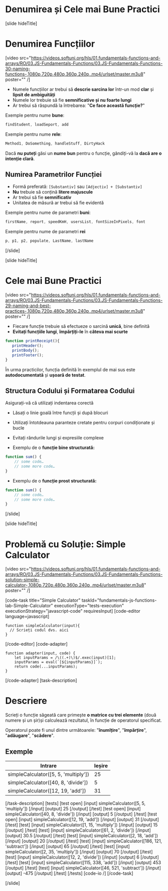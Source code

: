 # Denumirea și Cele mai Bune Practici

[slide hideTitle]
# Denumirea Funcțiilor

[video src="https://videos.softuni.org/hls/01.fundamentals-functions-and-arrays/RO/03.JS-Fundamentals-Functions/03.JS-Fundamentals-Functions-30-naming-functions-,1080p,720p,480p,360p,240p,.mp4/urlset/master.m3u8" poster="" /]

- Numele funcțiilor ar trebui să **descrie sarcina lor** într-un mod **clar** și **lipsit de ambiguități**
- Numele lor trebuie să fie **semnificative și nu foarte lungi**
- Ar trebui să răspundă la întrebarea: "**Ce face această funcție?**"

Exemple pentru nume **bune**:
```js
findStudent, loadSeport, add
```

Exemple pentru nume **rele**:

```js
Method1, DoSomething, handleStuff, DirtyHack
```

Dacă **nu puteți** găsi un **nume bun** pentru o funcție, gândiți-vă la **dacă are o intenție clară**.


## Numirea Parametrilor Funcției

- Formă preferată: `[Substantiv]` sau `[Adjectiv] + [Substantiv]`
- **Nu** trebuie să conțină **litere majuscule**
- Ar trebui să fie **semnificativ**
- Unitatea de măsură ar trebui să fie evidentă

Exemple pentru nume de parametri **buni**:

```js
firstName, report, speedKmH, usersList, fontSizeInPixels, font
```

Exemple pentru nume de parametri **rei**

```js
p, p1, p2, populate, LastName, lastName
```
[/slide]

[slide hideTitle]

# Cele mai Bune Practici 

[video src="https://videos.softuni.org/hls/01.fundamentals-functions-and-arrays/RO/03.JS-Fundamentals-Functions/03.JS-Fundamentals-Functions-29-naming-and-best-practices-,1080p,720p,480p,360p,240p,.mp4/urlset/master.m3u8" poster="" /]

- Fiecare funcție trebuie să efectueze o sarcină **unică**, bine definită
- **Evitați funcțiile lungi**, **împărțiți-le** în **câteva mai scurte**


 ```js
 function printReceipt(){
    printHeader();
    printBody();
    printFooter();
}
 ```

 În urma practicilor, funcția definită în exemplul de mai sus este **autodocumentată** și **ușoară de testat**.

## Structura Codului și Formatarea Codului

Asigurați-vă că utilizați indentarea corectă
- Lăsați o linie goală între funcții și după blocuri
- Utilizați întotdeauna paranteze cretate pentru corpuri condiționate și bucle
- Evitați rândurile lungi și expresiile complexe

- Exemplu de o **funcție bine structurată:**

```js
function sum() {
    // some code…
    // some more code…
}
```

- Exemplu de o **funcție prost structurată:**

```js
function sum() {
    // some code…
    // some more code…
}
```

[/slide]

[slide hideTitle]
# Problemă cu Soluție: Simple Calculator

[video src="https://videos.softuni.org/hls/01.fundamentals-functions-and-arrays/RO/03.JS-Fundamentals-Functions/03.JS-Fundamentals-Functions-solution-simple-calculator-,1080p,720p,480p,360p,240p,.mp4/urlset/master.m3u8" poster="" /]

[code-task title="Simple Calculator" taskId="fundamentals-js-functions-lab-Simple-Calculator" executionType="tests-execution" executionStrategy="javascript-code" requiresInput]
[code-editor language=javascript]
```
function simpleCalculator(input){
  // Scrieți codul dvs. aici
}
```
[/code-editor]
[code-adapter]
```
function adapter(input, code) {
    let inputParams = /\((.+)\)$/.exec(input)[1];
    inputParams = eval(`[${inputParams}]`);
    return code(...inputParams);
}
```
[/code-adapter]
[task-description]
# Descriere

Scrieți o funcție săgeată care primește **o matrice cu trei elemente** (două numere și un șir)și calculează rezultatul, în funcție de operatorul specificat. 

Operatorul poate fi unul dintre următoarele: "**înumlțire**", "**împărțire**", "**adăugare**", "**scădere**".

## Exemple
|**Intrare**|**Ieșire**|
| --- | --- |
| simpleCalculator([5, 5, 'multiply']) | 25 |
| simpleCalculator([40, 8, 'divide']) | 5 |
| simpleCalculator([12, 19, 'add']) | 31 |

[/task-description]
[tests]
[test open]
[input]
simpleCalculator([5, 5, 'multiply'])
[/input]
[output]
25
[/output]
[/test]
[test open]
[input]
simpleCalculator([40, 8, 'divide'])
[/input]
[output]
5
[/output]
[/test]
[test open]
[input]
simpleCalculator([12, 19, 'add'])
[/input]
[output]
31
[/output]
[/test]
[test]
[input]
simpleCalculator([1, 15, 'multiply'])
[/input]
[output]
15
[/output]
[/test]
[test]
[input]
simpleCalculator([61, 2, 'divide'])
[/input]
[output]
30.5
[/output]
[/test]
[test]
[input]
simpleCalculator([2, 18, 'add'])
[/input]
[output]
20
[/output]
[/test]
[test]
[input]
simpleCalculator([186, 121, 'subtract'])
[/input]
[output]
65
[/output]
[/test]
[test]
[input]
simpleCalculator([2, 35, 'multiply'])
[/input]
[output]
70
[/output]
[/test]
[test]
[input]
simpleCalculator([12, 2, 'divide'])
[/input]
[output]
6
[/output]
[/test]
[test]
[input]
simpleCalculator([115, 338, 'add'])
[/input]
[output]
453
[/output]
[/test]
[test]
[input]
simpleCalculator([46, 521, 'subtract'])
[/input]
[output]
\-475
[/output]
[/test]
[/tests]
[code-io /]
[/code-task]

[/slide]

